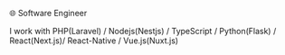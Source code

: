 🌐 Software Engineer

 I work with PHP(Laravel) / Nodejs(Nestjs) / TypeScript / Python(Flask) / React(Next.js)/ React-Native / Vue.js(Nuxt.js)
